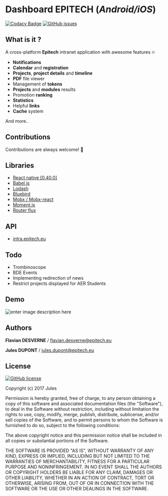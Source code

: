 

Dashboard EPITECH (*Android/iOS*)
=================

[![Codacy Badge](https://api.codacy.com/project/badge/Grade/12463f4e99504b1794db7d50151d2924)](https://www.codacy.com/app/DupK/dashboard-epitech?utm_source=github.com&utm_medium=referral&utm_content=DupK/dashboard-epitech&utm_campaign=badger) [![GitHub issues](https://img.shields.io/github/issues/DupK/dashboard-epitech.svg)](https://github.com/DupK/dashboard-epitech/issues)


**What is it ?**
-

A cross-platform **Epitech** intranet application with awesome features 🔥 

* **Notifications**
* **Calendar** and **registration**
* **Projects**, **project details** and **timeline**
* **PDF** file viewer
* Management of **tokens**
* **Projects** and **modules** results
* Promotion **ranking**
* **Statistics**
* Helpful **links**
* **Cache** system

And more..

**Contributions**
-

Contributions are always welcome! 🤘

**Libraries**
-

* [React native [0.40.0]](https://facebook.github.io/react-native/)
* [Babel.js](https://babeljs.io/)
* [Lodash](https://lodash.com/)
* [Bluebird](http://bluebirdjs.com/docs/getting-started.html)
* [Mobx / Mobx-react](https://github.com/mobxjs/mobx)
* [Moment.js](https://momentjs.com/)
* [Router flux](https://github.com/aksonov/react-native-router-flux)


**API** 
-

* [intra.epitech.eu](https://gist.github.com/DupK)



**Todo**
-

* Trombinoscope
* BDE Events
* Implementing redirection of news
* Restrict projects displayed for AER Students



**Demo**
-
![enter image description here](https://github.com/DupK/demo_storage/blob/master/demo.gif)


**Authors**
-------

**Flavian DESVERNE** /
flavian.desverne@epitech.eu

**Jules DUPONT** /
jules.dupont@epitech.eu

**License**
-

 [![GitHub license](https://img.shields.io/badge/license-MIT-blue.svg)](https://raw.githubusercontent.com/DupK/dashboard-epitech/master/LICENSE)
 
Copyright (c) 2017 Jules

Permission is hereby granted, free of charge, to any person obtaining a copy
of this software and associated documentation files (the "Software"), to deal
in the Software without restriction, including without limitation the rights
to use, copy, modify, merge, publish, distribute, sublicense, and/or sell
copies of the Software, and to permit persons to whom the Software is
furnished to do so, subject to the following conditions:

The above copyright notice and this permission notice shall be included in all
copies or substantial portions of the Software.

THE SOFTWARE IS PROVIDED "AS IS", WITHOUT WARRANTY OF ANY KIND, EXPRESS OR
IMPLIED, INCLUDING BUT NOT LIMITED TO THE WARRANTIES OF MERCHANTABILITY,
FITNESS FOR A PARTICULAR PURPOSE AND NONINFRINGEMENT. IN NO EVENT SHALL THE
AUTHORS OR COPYRIGHT HOLDERS BE LIABLE FOR ANY CLAIM, DAMAGES OR OTHER
LIABILITY, WHETHER IN AN ACTION OF CONTRACT, TORT OR OTHERWISE, ARISING FROM,
OUT OF OR IN CONNECTION WITH THE SOFTWARE OR THE USE OR OTHER DEALINGS IN THE
SOFTWARE.





